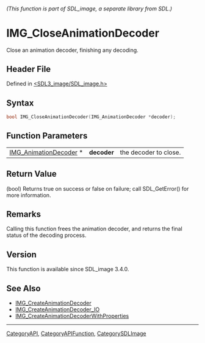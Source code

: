 ###### (This function is part of SDL_image, a separate library from SDL.)
# IMG_CloseAnimationDecoder

Close an animation decoder, finishing any decoding.

## Header File

Defined in [<SDL3_image/SDL_image.h>](https://github.com/libsdl-org/SDL_image/blob/main/include/SDL3_image/SDL_image.h)

## Syntax

```c
bool IMG_CloseAnimationDecoder(IMG_AnimationDecoder *decoder);
```

## Function Parameters

|                                                |             |                       |
| ---------------------------------------------- | ----------- | --------------------- |
| [IMG_AnimationDecoder](IMG_AnimationDecoder) * | **decoder** | the decoder to close. |

## Return Value

(bool) Returns true on success or false on failure; call SDL_GetError() for
more information.

## Remarks

Calling this function frees the animation decoder, and returns the final
status of the decoding process.

## Version

This function is available since SDL_image 3.4.0.

## See Also

- [IMG_CreateAnimationDecoder](IMG_CreateAnimationDecoder)
- [IMG_CreateAnimationDecoder_IO](IMG_CreateAnimationDecoder_IO)
- [IMG_CreateAnimationDecoderWithProperties](IMG_CreateAnimationDecoderWithProperties)

----
[CategoryAPI](CategoryAPI), [CategoryAPIFunction](CategoryAPIFunction), [CategorySDLImage](CategorySDLImage)

